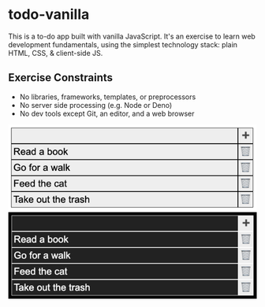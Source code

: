 # todo-vanilla

This is a to-do app built with vanilla JavaScript. It's an exercise to learn
web development fundamentals, using the simplest technology stack: plain HTML,
CSS, & client-side JS.

## Exercise Constraints
- No libraries, frameworks, templates, or preprocessors
- No server side processing (e.g. Node or Deno)
- No dev tools except Git, an editor, and a web browser

![ToDo app screenshot - light mode](screenshots/todo-light.png)
![ToDo app screenshot - dark mode](screenshots/todo-dark.png)
